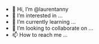 - 👋 Hi, I’m @laurentanny
- 👀 I’m interested in ...
- 🌱 I’m currently learning ...
- 💞️ I’m looking to collaborate on ...
- 📫 How to reach me ...

<!---
laurentanny/laurentanny is a ✨ special ✨ repository because its `README.md` (this file) appears on your GitHub profile.
You can click the Preview link to take a look at your changes.
--->
